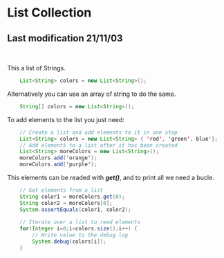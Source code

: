 # List Collection
## Last modification 21/11/03
<br>

This a list of Strings.
```Java
    List<String> colors = new List<String>();
```

Alternatively you can use an array of string to do the same.
```Java
    String[] colors = new List<String>();
```

To add elements to the list you just need:
```Java
    // Create a list and add elements to it in one step
    List<String> colors = new List<String> { 'red', 'green', blue'};
    // Add elements to a list after it has been created
    List<String> moreColors = new List<String>();
    moreColors.add('orange');
    moreColors.add('purple');
```

This elements can be readed with ***get()***, and to print all we need a bucle.
```Java
    // Get elements from a list
    String color1 = moreColors.get(0);
    String color2 = moreColors[0];
    System.assertEquals(color1, color2);
    
    // Iterate over a list to read elements
    for(Integer i=0;i<colors.size();i++) {
        // Write value to the debug log
        System.debug(colors[i]);
    }
```